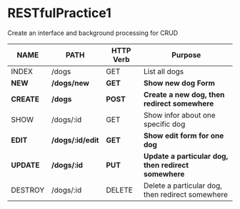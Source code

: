 # RESTfulPractice1
Create an interface and background processing for CRUD


| NAME   |   PATH           | HTTP Verb  |   Purpose  |
-----|--------------------|-----------|---------------------------------------------
| INDEX   |  /dogs          |   GET     |List all dogs |
| **NEW**     | **/dogs/new**    |   **GET**   |**Show new dog Form**| 
| **CREATE**  | **/dogs**      |  **POST**  |**Create a new dog, then redirect somewhere** |
| SHOW    |  /dogs/:id      |   GET     |Show infor about one specific dog |
| **EDIT**    |  **/dogs/:id/edit** |   **GET**     |**Show edit form for one dog** |
| **UPDATE**  |  **/dogs/:id**      |   **PUT**     |**Update a particular dog, then redirect somewhere** |
| DESTROY |  /dogs/:id      |   DELETE  |Delete a particular dog, then redirect somewhere |

